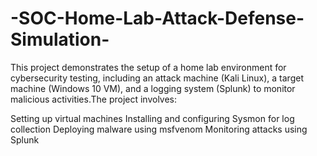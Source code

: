 # -SOC-Home-Lab-Attack-Defense-Simulation-
This project demonstrates the setup of a home lab environment for cybersecurity testing, including an attack machine (Kali Linux), a target machine (Windows 10 VM), and a logging system (Splunk) to monitor malicious activities.The project involves:

Setting up virtual machines
Installing and configuring Sysmon for log collection
Deploying malware using msfvenom
Monitoring attacks using Splunk



